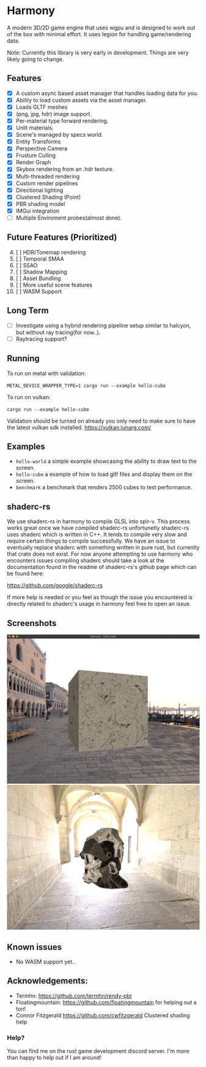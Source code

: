 # Harmony
A modern 3D/2D game engine that uses wgpu and is designed to work out of the box with minimal effort. It uses legion for handling game/rendering data.

Note: Currently this library is very early in development. Things are very likely going to change. 

## Features
- [x] A custom async based asset manager that handles loading data for you.
- [x] Ability to load custom assets via the asset manager.
- [x] Loads GLTF meshes
- [x] (png, jpg, hdr) image support.
- [x] Per-material type forward rendering.
- [x] Unlit materials.
- [x] Scene's managed by specs world.
- [x] Entity Transforms
- [x] Perspective Camera
- [x] Frustum Culling
- [x] Render Graph
- [x] Skybox rendering from an .hdr texture.
- [x] Multi-threaded rendering
- [x] Custom render pipelines
- [x] Directional lighting
- [x] Clustered Shading (Point)
- [x] PBR shading model
- [x] IMGui integration
- [ ] Multiple Enviroment probes(almost done).

## Future Features (Prioritized)
4. [ ] HDR/Tonemap rendering
5. [ ] Temporal SMAA
6. [ ] SSAO
7. [ ] Shadow Mapping
8. [ ] Asset Bundling
9. [ ] More useful scene features
10. [ ] WASM Support

## Long Term
- [ ] Investigate using a hybrid rendering pipeline setup similar to halcyon, but without ray tracing(for now..). 
- [ ] Raytracing support?

## Running

To run on metal with validation:

`METAL_DEVICE_WRAPPER_TYPE=1 cargo run --example hello-cube`

To run on vulkan: 

`cargo run --example hello-cube`

Validation should be turned on already you only need to make sure to have the latest vulkan sdk installed. https://vulkan.lunarg.com/

## Examples

- `hello-world` a simple example showcasing the ability to draw text to the screen.
- `hello-cube` a example of how to load gltf files and display them on the screen.
- `benchmark` a benchmark that renders 2500 cubes to test performance.

## shaderc-rs
We use shaderc-rs in harmony to compile GLSL into spir-v. This process works great once we have compiled shaderc-rs unfortunetly shaderc-rs uses shaderc which is written in C++. It tends to compile very slow and require certain things to compile successfully. We have an issue to eventually replace shaderc with something written in pure rust, but currently that crate does not exist. For now anyone attempting to use harmony who encounters issues compiling shaderc should take a look at the documentation found in the readme of shaderc-rs's github page which can be found here:

https://github.com/google/shaderc-rs

If more help is needed or you feel as though the issue you encountered is directly related to shaderc's usage in harmony feel free to open an issue.

## Screenshots
![Hello Cube](/screenshots/screen2.jpg?raw=true "Hello cube!")
![PBR](/screenshots/screen3.jpg?raw=true "PBR")

## Known issues
- No WASM support yet..

## Acknowledgements:
- Termhn: https://github.com/termhn/rendy-pbr
- Floatingmountain: https://github.com/floatingmountain for helping out a ton!
- Connor Fitzgerald https://github.com/cwfitzgerald Clustered shading help

### Help?
You can find me on the rust game development discord server.
I'm more than happy to help out if I am around!
